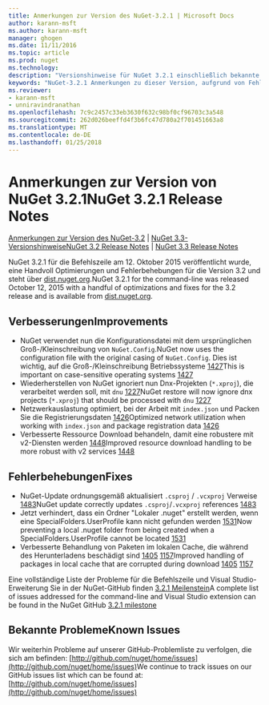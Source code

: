 ```yaml
---
title: Anmerkungen zur Version des NuGet-3.2.1 | Microsoft Docs
author: karann-msft
ms.author: karann-msft
manager: ghogen
ms.date: 11/11/2016
ms.topic: article
ms.prod: nuget
ms.technology: 
description: "Versionshinweise für NuGet 3.2.1 einschließlich bekannte Probleme, Fehlerbehebungen, Funktionen und Archivierung von dcrs Design."
keywords: "NuGet-3.2.1 Anmerkungen zu dieser Version, aufgrund von Fehlerbehebungen, bekannte Probleme, zusätzliche Funktionen, Archivierung von dcrs Design"
ms.reviewer:
- karann-msft
- unniravindranathan
ms.openlocfilehash: 7c9c2457c33eb3630f632c98bf0cf96703c3a548
ms.sourcegitcommit: 262d026beeffd4f3b6fc47d780a2f701451663a8
ms.translationtype: MT
ms.contentlocale: de-DE
ms.lasthandoff: 01/25/2018
---
```

# <a name="nuget-321-release-notes"></a><span data-ttu-id="ae25f-104">Anmerkungen zur Version von NuGet 3.2.1</span><span class="sxs-lookup"><span data-stu-id="ae25f-104">NuGet 3.2.1 Release Notes</span></span>

<span data-ttu-id="ae25f-105">[Anmerkungen zur Version des NuGet-3.2](../release-notes/nuget-3.2.md) | [NuGet 3.3-Versionshinweise](../release-notes/nuget-3.3.md)</span><span class="sxs-lookup"><span data-stu-id="ae25f-105">[NuGet 3.2 Release Notes](../release-notes/nuget-3.2.md) | [NuGet 3.3 Release Notes](../release-notes/nuget-3.3.md)</span></span>

<span data-ttu-id="ae25f-106">NuGet 3.2.1 für die Befehlszeile am 12. Oktober 2015 veröffentlicht wurde, eine Handvoll Optimierungen und Fehlerbehebungen für die Version 3.2 und steht über [dist.nuget.org](http://dist.nuget.org/index.html).</span><span class="sxs-lookup"><span data-stu-id="ae25f-106">NuGet 3.2.1 for the command-line was released October 12, 2015 with a handful of optimizations and fixes for the 3.2 release and is available from [dist.nuget.org](http://dist.nuget.org/index.html).</span></span>

## <a name="improvements"></a><span data-ttu-id="ae25f-107">Verbesserungen</span><span class="sxs-lookup"><span data-stu-id="ae25f-107">Improvements</span></span>

* <span data-ttu-id="ae25f-108">NuGet verwendet nun die Konfigurationsdatei mit dem ursprünglichen Groß-/Kleinschreibung von `NuGet.Config`.</span><span class="sxs-lookup"><span data-stu-id="ae25f-108">NuGet now uses the configuration file with the original casing of `NuGet.Config`.</span></span>  <span data-ttu-id="ae25f-109">Dies ist wichtig, auf die Groß-/Kleinschreibung Betriebssysteme [1427](https://github.com/NuGet/Home/issues/1427)</span><span class="sxs-lookup"><span data-stu-id="ae25f-109">This is important on case-sensitive operating systems [1427](https://github.com/NuGet/Home/issues/1427)</span></span>
* <span data-ttu-id="ae25f-110">Wiederherstellen von NuGet ignoriert nun Dnx-Projekten (`*.xproj`), die verarbeitet werden soll, mit `dnu` [1227](https://github.com/NuGet/Home/issues/1227)</span><span class="sxs-lookup"><span data-stu-id="ae25f-110">NuGet restore will now ignore dnx projects (`*.xproj`) that should be processed with `dnu` [1227](https://github.com/NuGet/Home/issues/1227)</span></span>
* <span data-ttu-id="ae25f-111">Netzwerkauslastung optimiert, bei der Arbeit mit `index.json` und Packen Sie die Registrierungsdaten [1426](https://github.com/NuGet/Home/issues/1426)</span><span class="sxs-lookup"><span data-stu-id="ae25f-111">Optimized network utilization when working with `index.json` and package registration data [1426](https://github.com/NuGet/Home/issues/1426)</span></span>
* <span data-ttu-id="ae25f-112">Verbesserte Ressource Download behandeln, damit eine robustere mit v2-Diensten werden [1448](https://github.com/NuGet/Home/issues/1448)</span><span class="sxs-lookup"><span data-stu-id="ae25f-112">Improved resource download handling to be more robust with v2 services [1448](https://github.com/NuGet/Home/issues/1448)</span></span>

## <a name="fixes"></a><span data-ttu-id="ae25f-113">Fehlerbehebungen</span><span class="sxs-lookup"><span data-stu-id="ae25f-113">Fixes</span></span>

* <span data-ttu-id="ae25f-114">NuGet-Update ordnungsgemäß aktualisiert `.csproj` / `.vcxproj` Verweise [1483](https://github.com/NuGet/Home/issues/1483)</span><span class="sxs-lookup"><span data-stu-id="ae25f-114">NuGet update correctly updates `.csproj`/`.vcxproj` references [1483](https://github.com/NuGet/Home/issues/1483)</span></span>
* <span data-ttu-id="ae25f-115">Jetzt verhindert, dass ein Ordner "Lokaler .nuget" erstellt werden, wenn eine SpecialFolders.UserProfile kann nicht gefunden werden [1531](https://github.com/NuGet/Home/issues/1531)</span><span class="sxs-lookup"><span data-stu-id="ae25f-115">Now preventing a local .nuget folder from being created when a SpecialFolders.UserProfile cannot be located [1531](https://github.com/NuGet/Home/issues/1531)</span></span>
* <span data-ttu-id="ae25f-116">Verbesserte Behandlung von Paketen im lokalen Cache, die während des Herunterladens beschädigt sind [1405](https://github.com/NuGet/Home/issues/1405) [1157](https://github.com/NuGet/Home/issues/1157)</span><span class="sxs-lookup"><span data-stu-id="ae25f-116">Improved handling of packages in local cache that are corrupted during download [1405](https://github.com/NuGet/Home/issues/1405) [1157](https://github.com/NuGet/Home/issues/1157)</span></span>

<span data-ttu-id="ae25f-117">Eine vollständige Liste der Probleme für die Befehlszeile und Visual Studio-Erweiterung Sie in der NuGet-GitHub finden [3.2.1 Meilenstein](https://github.com/NuGet/Home/issues?q=milestone%3A3.2.1+is%3Aclosed)</span><span class="sxs-lookup"><span data-stu-id="ae25f-117">A complete list of issues addressed for the command-line and Visual Studio extension can be found in the NuGet GitHub [3.2.1 milestone](https://github.com/NuGet/Home/issues?q=milestone%3A3.2.1+is%3Aclosed)</span></span>

## <a name="known-issues"></a><span data-ttu-id="ae25f-118">Bekannte Probleme</span><span class="sxs-lookup"><span data-stu-id="ae25f-118">Known Issues</span></span>

<span data-ttu-id="ae25f-119">Wir weiterhin Probleme auf unserer GitHub-Problemliste zu verfolgen, die sich am befinden: [http://github.com/nuget/home/issues](http://github.com/nuget/home/issues)</span><span class="sxs-lookup"><span data-stu-id="ae25f-119">We continue to track issues on our GitHub issues list which can be found at: [http://github.com/nuget/home/issues](http://github.com/nuget/home/issues)</span></span>